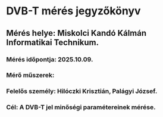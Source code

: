 # DVB-T mérés jegyzőkönyv
## Mérés helye: Miskolci Kandó Kálmán Informatikai Technikum.
### Mérés időpontja: 2025.10.09.
### Mérő műszerek:
### Felelős személy: Hilóczki Krisztián, Palágyi József.
### Cél: A DVB-T jel minőségi paramétereinek mérése.
